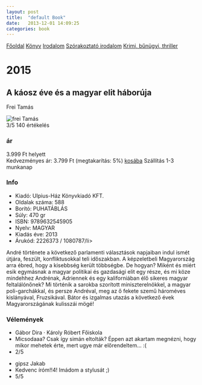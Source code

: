 ```yaml
---
layout: post
title:  "default Book"
date:   2013-12-01 14:09:25
categories: book
---
```


<nav>
<a href="{{ site.baseurl }}">Főoldal</a>
<a href="{{ site.baseurl }}/konyv">Könyv</a>
<a href="{{ site.baseurl }}/konyv/irodalom/">Irodalom</a>
<a href="{{ site.baseurl }}/konyv/irodalom/szorakoztato_irodalom">Szórakoztató irodalom</a>
<a href="{{ site.baseurl }}/konyv/irodalom/szorakoztato_irodalom/krimi">Krimi, bűnügyi, thriller</a>
</nav>
<h1>2015</h1>
<h2>A káosz éve és a magyar elit háborúja</h2>
<p>Frei Tamás</p>
<img src="{{ site.baseurl }}/images/frei_tamas.jpg" alt="frei Tamás">
<div class="info">
<div class="rank"> 3/5 140 értékelés</div>
 <div>
  <h3>ár</h3>
    <div class="old-price">3.999 Ft helyett</div>
    Kedvezményes ár: 3.799 Ft (megtakarítás: 5%)
      <a href="#">kosába</a>
      Szállítás 1-3 munkanap
    </div>
  <h3>Info</h3>
 <ul>
   <li>
 Kiadó: Ulpius-Ház Könyvkiadó KFT. 
   </li>
   <li>Oldalak száma: 588</li>
   <li>Borító: PUHATÁBLÁS</li>
   <li>Súly: 470 gr</li>
   <li>ISBN: 9789632545905</li>
   <li>Nyelv: MAGYAR</li>
   <li>Kiadás éve: 2013 </li>
   <li>Árukód: 2226373 / 1080787/li>
 </ul>

</div>
<div class="description">
  <p>André története a következő parlamenti választások napjaiban indul ismét útjára, feszült, konfliktusokkal teli időszakban. A képzeletbeli Magyarország arra ébred, hogy a kisebbség került többségbe. De hogyan? Miként és miért esik egymásnak a magyar politikai és gazdasági elit egy része, és mi köze mindehhez Andrénak, Adriennek és egy kaliforniában élő sikeres magyar feltalálónőnek? Mi történik a sarokba szorított miniszterelnökkel, a magyar poli-garchákkal, és persze Andréval, meg az ő fekete szemű hároméves kislányával, Fruzsikával. Bátor és izgalmas utazás a következő évek Magyarországának kulisszái mögé!</p>
</div>

<div>
<h3>Vélemények</h3>
  <ul>
    <li>Gábor Dira · Károly Róbert Főiskola</li>
    <li>Micsodaaa? Csak így simán eltolták? Éppen azt akartam megnézni, hogy mikor mehetek érte, mert ugye már előrendeltem... :(</li>
    <li>2/5</li>
  </ul>
  <ul>
    <li>gipsz Jakab</li>
    <li>Kedvenc íróm!!4! Imádom a stylusát ;)</li>
    <li>5/5</li>
  </ul>
</div>


